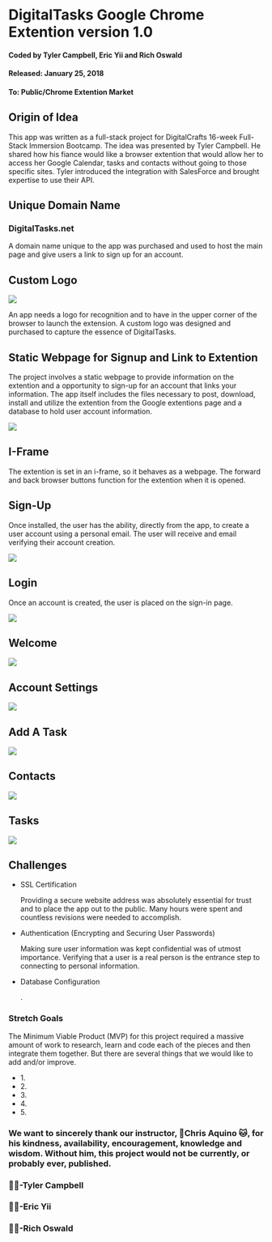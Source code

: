 <h1>DigitalTasks Google Chrome Extention version 1.0</h1>
<h4>Coded by Tyler Campbell, Eric Yii and Rich Oswald</h4>
<h4>Released: January 25, 2018</h4>
<h4>To: Public/Chrome Extention Market</h4>
<h2>Origin of Idea</h2>
<p>This app was written as a full-stack project for DigitalCrafts 16-week Full-Stack Immersion Bootcamp. The idea was presented by Tyler Campbell. He shared how his fiance would like a browser extention that would allow her to access her Google Calendar, tasks and contacts without going to those specific sites. Tyler introduced the integration with SalesForce and brought expertise to use their API.</p>
<h2>Unique Domain Name</h2>
<h3>DigitalTasks.net</h3>
<p>A domain name unique to the app was purchased and used to host the main page and give users a link to sign up for an account.</p>
<h2>Custom Logo</h2>
<img src="logo.png">
<p>An app needs a logo for recognition and to have in the upper corner of the browser to launch the extension. A custom logo was designed and purchased to capture the essence of DigitalTasks.</p>

<h2>Static Webpage for Signup and Link to Extention</h2>

 The project involves a static webpage to provide information on the extention and a opportunity to sign-up for an account that links your information. The app itself includes the files necessary to post, download, install and utilize the extention from the Google extentions page and a database to hold user account information.</p>
<img src="digitaltasks_webpage.png">

<h2>I-Frame</h2>
<p>The extention is set in an i-frame, so it behaves as a webpage. The forward and back browser buttons function for the extention when it is opened.
<h2>Sign-Up</h2>
<p>Once installed, the user has the ability, directly from the app, to create a user account using a personal email. The user will receive and email verifying their account creation.</p>
<img src="sign-up.png">
<h2>Login</h2>
<p>Once an account is created, the user is placed on the sign-in page.</p>
<img src="login.png">
<h2>Welcome</h2>

<img src="welcome.png">
<h2>Account Settings</h2>
<img src="account-settings.png">
<h2>Add A Task</h2>
<img src="add-task.png">
<h2>Contacts</h2>
<img src="contacts.png">
<h2>Tasks</h2>
<img src="task-page.png">


<h2>Challenges</h2>
<ul>
    <li>SSL Certification</li>
    <p>Providing a secure website address was absolutely essential for trust and to place the app out to the public. Many hours were spent and countless revisions were needed to accomplish.</p>
    <li>Authentication (Encrypting and Securing User Passwords)</li>
    <p> Making sure user information was kept confidential was of utmost importance. Verifying that a user is a real person is the entrance step to connecting to personal information. 
    <li>Database Configuration</li>
    <p>.</p>
</ul>  
<h3>Stretch Goals</h3>
<p>The Minimum Viable Product (MVP) for this project required a massive amount of work to research, learn and code each of the pieces and then integrate them together. But there are several things that we would like to add and/or improve.</p>
<ul>
<li>1.</li>
<li>2.</li>
<li>3.</li>
<li>4.</li>
<li>5.</li>
</ul>

<h3>We want to sincerely thank our instructor, 🏓Chris Aquino 🐱, for his kindness, availability, encouragement, knowledge and wisdom. Without him, this project would not be currently, or probably ever, published.</p>

<h3>👏🏻-Tyler Campbell</h3>
<h3>👏🏻-Eric Yii</h3>
<h3>👏🏻-Rich Oswald</h3>